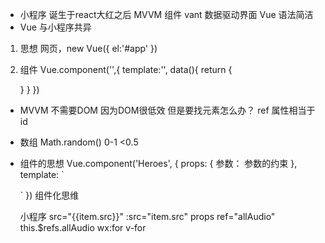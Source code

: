 - 小程序 诞生于react大红之后
  MVVM 组件 vant
  数据驱动界面
  Vue 语法简洁
- Vue 与小程序共异
1. 思想
  网页，new Vue({
    el:'#app'
  })
2. 组件
  Vue.component('',{
    template:'',
    data(){
      return {

      }
    }
  })

- MVVM 不需要DOM 因为DOM很低效
但是要找元素怎么办？ ref 属性相当于id

- 数组
  Math.random() 0-1 <0.5

- 组件的思想
  Vue.component('Heroes', {
    props: {
      参数： 参数的约束
    },
    template: `

    `
  })
  组件化思维
  <Heroes :heroes="heroes"/>

  小程序 src="{{item.src}}"
  :src="item.src"
  props
  ref="allAudio" this.$refs.allAudio
  wx:for v-for 
